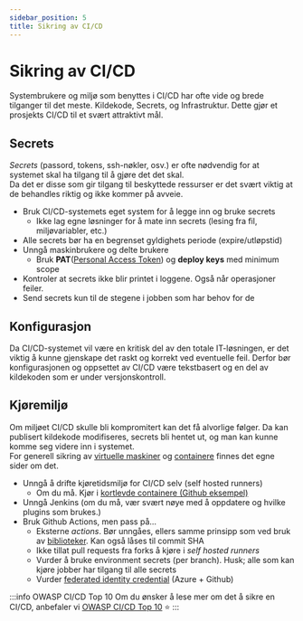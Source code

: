 ```yaml
---
sidebar_position: 5
title: Sikring av CI/CD
---
```

# Sikring av CI/CD

Systembrukere og miljø som benyttes i CI/CD har ofte vide og brede tilganger til det meste. Kildekode, Secrets, og Infrastruktur.
Dette gjør et prosjekts CI/CD til et svært attraktivt mål.

## Secrets

_Secrets_ (passord, tokens, ssh-nøkler, osv.) er ofte nødvendig for at systemet skal ha tilgang til å gjøre det det skal.  
Da det er disse som gir tilgang til beskyttede ressurser er det svært viktig at de behandles riktig og ikke kommer på avveie.

- Bruk CI/CD-systemets eget system for å legge inn og bruke secrets
  - Ikke lag egne løsninger for å mate inn secrets (lesing fra fil, miljøvariabler, etc.)
- Alle secrets bør ha en begrenset gyldighets periode (expire/utløpstid)
- Unngå maskinbrukere og delte brukere
  - Bruk __PAT__([Personal Access Token](https://en.wikipedia.org/wiki/Personal_access_token)) og __deploy keys__ med minimum scope
- Kontroler at secrets ikke blir printet i loggene. Også når operasjoner feiler.
- Send secrets kun til de stegene i jobben som har behov for de

## Konfigurasjon

Da CI/CD-systemet vil være en kritisk del av den totale IT-løsningen, er det viktig å kunne gjenskape det raskt og korrekt ved eventuelle feil.
Derfor bør konfigurasjonen og oppsettet av CI/CD være tekstbasert og en del av kildekoden som er under versjonskontroll.

## Kjøremiljø

Om miljøet CI/CD skulle bli kompromitert kan det få alvorlige følger. Da kan publisert kildekode modifiseres, secrets bli hentet ut, og man kan kunne komme seg videre inn i systemet.  
For generell sikring av [virtuelle maskiner](../deploye/virtual_machines) og [containere](../deploye/containers) finnes det egne sider om det.

- Unngå å drifte kjøretidsmiljø for CI/CD selv (self hosted runners)
  - Om du må. Kjør i [kortlevde containere (Github eksempel)](https://docs.github.com/en/actions/hosting-your-own-runners/autoscaling-with-self-hosted-runners#using-ephemeral-runners-for-autoscaling)
- Unngå Jenkins (om du må, vær svært nøye med å oppdatere og hvilke plugins som brukes.)
- Bruk Github Actions, men pass på...
  - Eksterne _actions_. Bør unngåes, ellers samme prinsipp som ved bruk av [biblioteker](/utvikle/biblioteker). Kan også låses til commit SHA
  - Ikke tillat pull requests fra forks å kjøre i _self hosted runners_
  - Vurder å bruke environment secrets (per branch). Husk; alle som kan kjøre jobber har tilgang til alle secrets
  - Vurder [federated identity credential](https://learn.microsoft.com/en-us/graph/api/resources/federatedidentitycredentials-overview?view=graph-rest-1.0) (Azure + Github)

:::info OWASP CI/CD Top 10
Om du ønsker å lese mer om det å sikre en CI/CD, anbefaler vi [OWASP CI/CD Top 10](https://owasp.org/www-project-top-10-ci-cd-security-risks/) :star:
:::
